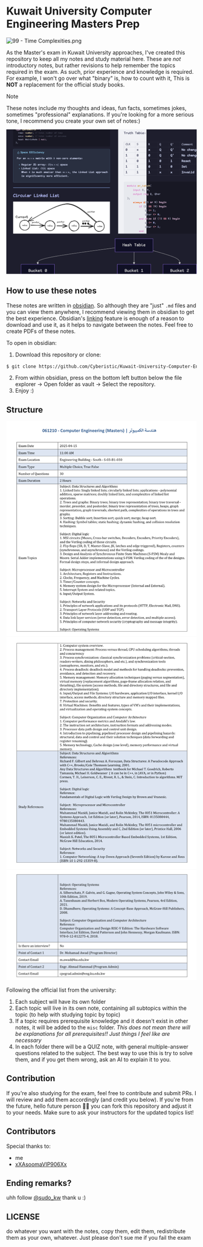 # Kuwait University Computer Engineering Masters Prep

![99 - Time Complexities.png](99%20-%20Time%20Complexities.png)

As the Master's exam in Kuwait University approaches, I've created this repository to keep all my notes and study material here. These are *not* introductory notes, but rather revisions to help remember the topics required in the exam. As such, prior experience and knowledge is required. For example, I won't go over what "binary" is, how to count with it, This is **NOT** a replacement for the official study books.



> [!Note] 
> These notes include my thoughts and ideas, fun facts, sometimes jokes, sometimes "professional" explanations. 
> If you're looking for a more serious tone, I recommend you create your own set of notes:)

![attachments/Notes-Preview.png](attachments/Notes-Preview.png)
## How to use these notes
These notes are written in [obsidian](https://obsidian.md/). So although they are "just" `.md` files and you can view them anywhere, I recommend viewing them in obsidian to get the best experience. Obsidian's [linking](https://help.obsidian.md/links) feature is enough of a reason to download and use it, as it helps to navigate between the notes. Feel free to create PDFs of these notes.

To open in obsidian:
1. Download this repository or clone:
```bash
$ git clone https://github.com/Cyberistic/Kuwait-University-Computer-Engineering-Masters-Prep-2025
```
2. From within obsidian, press on the bottom left button below the file explorer -> Open folder as vault -> Select the repository.
3. Enjoy :)

## Structure


![Official-List.jpeg](attachments/Official-List.jpeg)
![Official-List-1.jpeg](attachments/Official-List-1.jpeg)
![Official-List-2.jpeg](attachments/Official-List-2.jpeg)

Following the official list from the university: 
1. Each subject will have its own folder
2. Each topic will live in its own note, containing all subtopics within the topic (to help with studying topic by topic)
3. If a topic requires prerequisite knowledge and it doesn't exist in other notes, it will be added to the `misc` folder. *This does not mean there will be explanations for all prerequisites!! Just things I feel like are necessary*
4. In each folder there will be a QUIZ note, with general multiple-answer questions related to the subject. The best way to use this is try to solve them, and if you get them wrong, ask an AI to explain it to you.


## Contribution 
If you're also studying for the exam, feel free to contribute and submit PRs. I will review and add them accordingly (and credit you below). If you're from the future, hello future person 👋🏻 you can fork this repository and adjust it to your needs. Make sure to ask your instructors for the updated topics list!

## Contributors 
Special thanks to:
- me
- [xXAsoomaVIP906Xx](https://github.com/ProjectCodeKw)

## Ending remarks?
uhh follow [@sudo_kw](https://instagram.com/@sudo_kw) thank u :)


## LICENSE
do whatever you want with the notes, copy them, edit them, redistribute them as your own, whatever. Just please don't sue me if you fail the exam
